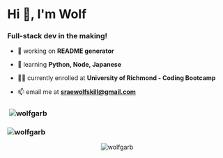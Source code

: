 <h1 align="left">Hi 👋, I'm Wolf</h1>
<h3 align="left">Full-stack dev in the making!</h3>

- 🔭 working on **README generator**

- 🌱 learning **Python, Node, Japanese**

- 👩‍💻 currently enrolled at **University of Richmond - Coding Bootcamp**

- 📫 email me at **sraewolfskill@gmail.com**

<h3>&nbsp;<img align="center" src="https://github-readme-stats.vercel.app/api?username=wolfgarb&show_icons=true&locale=en" alt="wolfgarb" /></h3>

<h3><img align="center" src="https://github-readme-stats.vercel.app/api/top-langs?username=wolfgarb&show_icons=true&locale=en&layout=compact" alt="wolfgarb" /></h3>


<p align="center"> <img src="https://komarev.com/ghpvc/?username=wolfgarb&label=Profile%20views&color=0e75b6&style=flat" alt="wolfgarb" /> </p>


